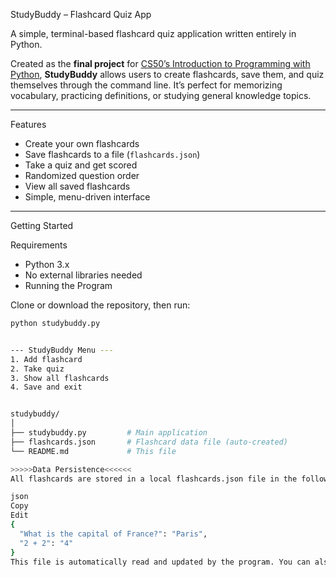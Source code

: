 

 StudyBuddy – Flashcard Quiz App

A simple, terminal-based flashcard quiz application written entirely in Python.

Created as the **final project** for [CS50’s Introduction to Programming with Python](https://cs50.harvard.edu/python/2022/), **StudyBuddy** allows users to create flashcards, save them, and quiz themselves through the command line. It’s perfect for memorizing vocabulary, practicing definitions, or studying general knowledge topics.

---

  Features

-  Create your own flashcards
- Save flashcards to a file (`flashcards.json`)
- Take a quiz and get scored
- Randomized question order
-  View all saved flashcards
-  Simple, menu-driven interface

---

  Getting Started

Requirements

- Python 3.x
- No external libraries needed
- Running the Program

Clone or download the repository, then run:

```bash
python studybuddy.py


--- StudyBuddy Menu ---
1. Add flashcard
2. Take quiz
3. Show all flashcards
4. Save and exit


studybuddy/
│
├── studybuddy.py         # Main application
├── flashcards.json       # Flashcard data file (auto-created)
└── README.md             # This file

>>>>>Data Persistence<<<<<<
All flashcards are stored in a local flashcards.json file in the following format:

json
Copy
Edit
{
  "What is the capital of France?": "Paris",
  "2 + 2": "4"
}
This file is automatically read and updated by the program. You can also edit it manually if needed.


